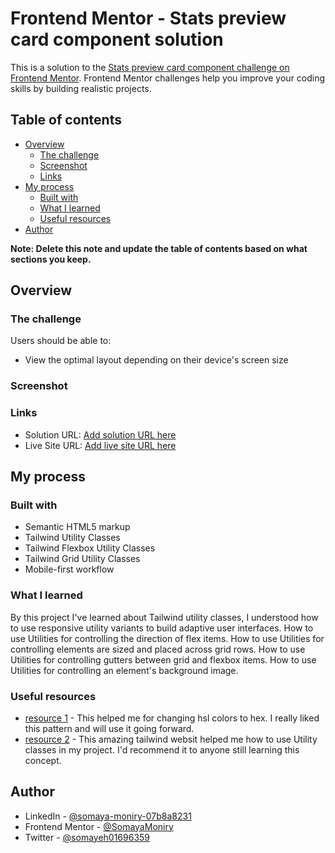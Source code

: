 # Frontend Mentor - Stats preview card component solution

This is a solution to the [Stats preview card component challenge on Frontend Mentor](https://www.frontendmentor.io/challenges/stats-preview-card-component-8JqbgoU62). Frontend Mentor challenges help you improve your coding skills by building realistic projects.

## Table of contents

- [Overview](#overview)
  - [The challenge](#the-challenge)
  - [Screenshot](#screenshot)
  - [Links](#links)
- [My process](#my-process)
  - [Built with](#built-with)
  - [What I learned](#what-i-learned)
  - [Useful resources](#useful-resources)
- [Author](#author)

**Note: Delete this note and update the table of contents based on what sections you keep.**

## Overview

### The challenge

Users should be able to:

- View the optimal layout depending on their device's screen size

### Screenshot

### Links

- Solution URL: [Add solution URL here](https://your-solution-url.com)
- Live Site URL: [Add live site URL here](https://your-live-site-url.com)

## My process

### Built with

- Semantic HTML5 markup
- Tailwind Utility Classes
- Tailwind Flexbox Utility Classes
- Tailwind Grid Utility Classes
- Mobile-first workflow

### What I learned

By this project I've learned about Tailwind utility classes, I understood how to use responsive utility variants to build adaptive user interfaces.
How to use Utilities for controlling the direction of flex items.
How to use Utilities for controlling elements are sized and placed across grid rows.
How to use Utilities for controlling gutters between grid and flexbox items.
How to use Utilities for controlling an element's background image.

### Useful resources

- [resource 1](https://htmlcolors.com/hsl-to-hex) - This helped me for changing hsl colors to hex. I really liked this pattern and will use it going forward.
- [resource 2](https://tailwindui.com/) - This amazing tailwind websit helped me how to use Utility classes in my project. I'd recommend it to anyone still learning this concept.

## Author

- LinkedIn - [@somaya-moniry-07b8a8231](https://www.linkedin.com/in/somaya-moniry-07b8a8231/)
- Frontend Mentor - [@SomayaMoniry](https://www.frontendmentor.io/profile/SomayaMoniry)
- Twitter - [@somayeh01696359](https://www.twitter.com/somayeh01696359)
